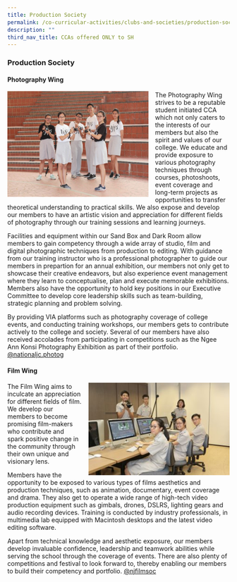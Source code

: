 ```yaml
---
title: Production Society
permalink: /co-curricular-activities/clubs-and-societies/production-society/
description: ""
third_nav_title: CCAs offered ONLY to SH
---
```

### Production Society

#### Photography Wing

<img src="/images/aesclub1.png" style="width:320px;height:240px;margin-right:15px;" align="left"> The Photography Wing strives to be a reputable student initiated CCA which not only caters to the interests of our members but also the spirit and values of our college. We educate and provide exposure to various photography techniques through courses, photoshoots, event coverage and long-term projects as opportunities to transfer theoretical understanding to practical skills. We also expose and develop our members to have an artistic vision and appreciation for different fields of photography through our training sessions and learning journeys.

Facilities and equipment within our Sand Box and Dark Room allow members to gain competency through a wide array of studio, film and digital photographic techniques from production to editing. With guidance from our training instructor who is a professional photographer to guide our members in prepartion for an annual exhibition, our members not only get to showcase their creative endeavors, but also experience event management where they learn to conceptualise, plan and execute memorable exhibitions. Members also have the opportunity to hold key positions in our Executive Committee to develop core leadership skills such as team-building, strategic planning and problem solving.

By providing VIA platforms such as photography coverage of college events, and conducting training workshops, our members gets to contribute actively to the college and society. Several of our members have also received accolades from participating in competitions such as the Ngee Ann Konsi Photography Exhibition as part of their portfolio.  
[@nationaljc.photog](https://www.instagram.com/nationaljc.photog/?hl=en)

#### Film Wing

<img src="/images/aesclub2.png" style="width:320px;height:210px;margin-left:15px;" align="right">The Film Wing aims to inculcate an appreciation for different fields of film. We develop our members to become promising film-makers who contribute and spark positive change in the community through their own unique and visionary lens.

Members have the opportunity to be exposed to various types of films aesthetics and production techniques, such as animation, documentary, event coverage and drama. They also get to operate a wide range of high-tech video production equipment such as gimbals, drones, DSLRS, lighting gears and audio recording devices. Training is conducted by industry professionals, in multimedia lab equipped with Macintosh desktops and the latest video editing software.

Apart from technical knowledge and aesthetic exposure, our members develop invaluable confidence, leadership and teamwork abilities while serving the school through the coverage of events. There are also plenty of competitions and festival to look forward to, thereby enabling our members to build their competency and portfolio.  [@njfilmsoc](https://www.instagram.com/njfilmsoc/?utm_medium=copy_link)
